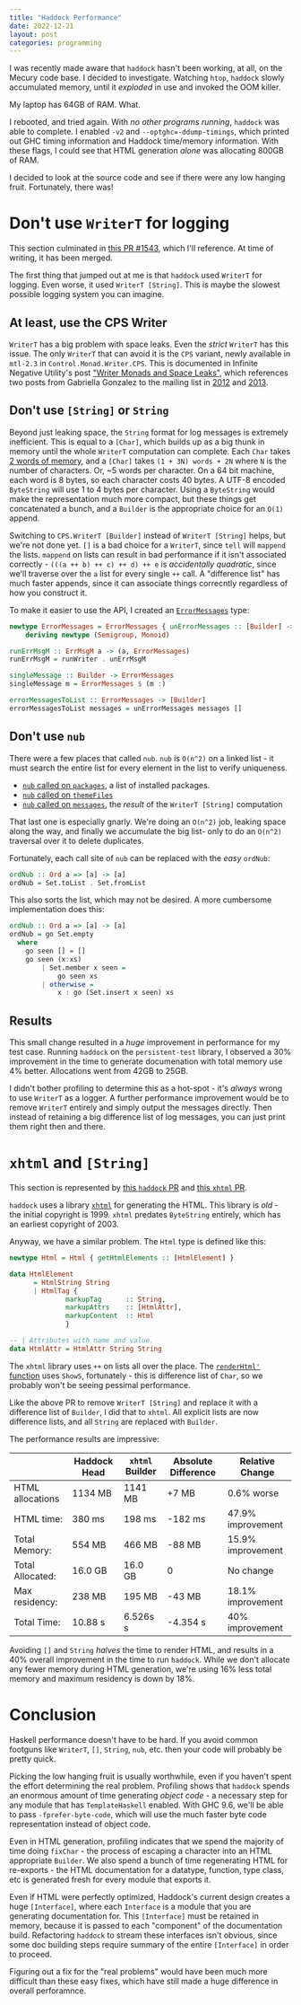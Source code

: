 ```yaml
---
title: "Haddock Performance"
date: 2022-12-21
layout: post
categories: programming
---
```


I was recently made aware that `haddock` hasn't been working, at all, on the Mecury code base.
I decided to investigate.
Watching `htop`, `haddock` slowly accumulated memory, until it *exploded* in use and invoked the OOM killer.

My laptop has 64GB of RAM.
What.

I rebooted, and tried again.
With *no other programs running*, `haddock` was able to complete.
I enabled `-v2` and `--optghc=-ddump-timings`, which printed out GHC timing information and Haddock time/memory information.
With these flags, I could see that HTML generation *alone* was allocating 800GB of RAM.

I decided to look at the source code and see if there were any low hanging fruit.
Fortunately, there was!

# Don't use `WriterT` for logging

This section culminated in [this PR #1543](https://github.com/haskell/haddock/pull/1543), which I'll reference.
At time of writing, it has been merged.

The first thing that jumped out at me is that `haddock` used `WriterT` for logging.
Even worse, it used `WriterT [String]`.
This is maybe the slowest possible logging system you can imagine.

## At least, use the CPS Writer

`WriterT` has a big problem with space leaks.
Even the *strict* `WriterT` has this issue.
The only `WriterT` that can avoid it is the `CPS` variant, newly available in `mtl-2.3` in `Control.Monad.Writer.CPS`.
This is documented in Infinite Negative Utility's post ["Writer Monads and Space Leaks"](https://journal.infinitenegativeutility.com/writer-monads-and-space-leaks), which references two posts from Gabriella Gonzalez to the mailing list in [2012](https://mail.haskell.org/pipermail/libraries/2012-October/018599.html) and [2013](https://mail.haskell.org/pipermail/libraries/2013-March/019528.html).

## Don't use `[String]` or `String`

Beyond just leaking space, the `String` format for log messages is extremely inefficient.
This is equal to a `[Char]`, which builds up as a big thunk in memory until the whole `WriterT` computation can complete.
Each `Char` takes [2 words of memory](https://wiki.haskell.org/GHC/Memory_Footprint), and a `[Char]` takes `(1 + 3N) words + 2N` where `N` is the number of characters.
Or, ~5 words per character.
On a 64 bit machine, each word is 8 bytes, so each character costs 40 bytes.
A UTF-8 encoded `ByteString` will use 1 to 4 bytes per character.
Using a `ByteString` would make the representation much more compact, but these things get concatenated a bunch, and a `Builder` is the appropriate choice for an `O(1)` append.

Switching to `CPS.WriterT [Builder]` instead of `WriterT [String]` helps, but we're not done yet.
`[]` is a bad choice for a `WriterT`, since `tell` will `mappend` the lists.
`mappend` on lists can result in bad performance if it isn't associated correctly - `(((a ++ b) ++ c) ++ d) ++ e` is *accidentally quadratic*, since we'll traverse over the `a` list for every single `++` call.
A "difference list" has much faster appends, since it can associate things correcntly regardless of how you construct it.

To make it easier to use the API, I created an [`ErrorMessages`](https://github.com/haskell/haddock/pull/1543/files?diff=split&w=1#diff-fb24fea4d702952a1d040f7f9f4f7e547cbc2467b29587657c7fee02bfc1ee9bR686-R687) type:

```haskell
newtype ErrorMessages = ErrorMessages { unErrorMessages :: [Builder] -> [Builder] }
    deriving newtype (Semigroup, Monoid)

runErrMsgM :: ErrMsgM a -> (a, ErrorMessages)
runErrMsgM = runWriter . unErrMsgM

singleMessage :: Builder -> ErrorMessages
singleMessage m = ErrorMessages $ (m :)

errorMessagesToList :: ErrorMessages -> [Builder]
errorMessagesToList messages = unErrorMessages messages []
```

## Don't use `nub`

There were a few places that called `nub`.
`nub` is `O(n^2)` on a linked list - it must search the entire list for every element in the list to verify uniqueness.

- [`nub` called on `packages`](https://github.com/haskell/haddock/pull/1543/files?diff=split&w=1#diff-421689688051a1380a572c21720065b628525bba15300b606aca78753e699fdaL464), a list of installed packages.
- [`nub` called on `themeFiles`](https://github.com/haskell/haddock/pull/1543/files?diff=split&w=1#diff-48dfb971b4cf3e94bd44acfafd718ac029840968b23192f25ac716d2cffe831fL177)
- [`nub` called on `messages`](https://github.com/haskell/haddock/pull/1543/files?diff=split&w=1#diff-b5017e9be522fcf7f7bdfdf3fc9e8d32897ec99b84fc4122cee231ba83a0ea3cL327), the *result* of the `WriterT [String]` computation

That last one is especially gnarly.
We're doing an `O(n^2)` job, leaking space along the way, and finally we accumulate the big list- only to do an `O(n^2)` traversal over it to delete duplicates.

Fortunately, each call site of `nub` can be replaced with the *easy* `ordNub`:

```haskell
ordNub :: Ord a => [a] -> [a]
ordNub = Set.toList . Set.fromList
```

This also sorts the list, which may not be desired.
A more cumbersome implementation does this:

```haskell
ordNub :: Ord a => [a] -> [a]
ordNub = go Set.empty
  where
    go seen [] = []
    go seen (x:xs) 
        | Set.member x seen = 
            go seen xs
        | otherwise = 
            x : go (Set.insert x seen) xs
```

## Results

This small change resulted in a *huge* improvement in performance for my test case.
Running `haddock` on the `persistent-test` library, I observed a 30% improvement in the time to generate documenation with total memory use 4% better.
Allocations went from 42GB to 25GB.

I didn't bother profiling to determine this as a hot-spot - it's *always* wrong to use `WriterT` as a logger.
A further performance improvement would be to remove `WriterT` entirely and simply output the messages directly.
Then instead of retaining a big difference list of log messages, you can just print them right then and there.

# `xhtml` and `[String]`

This section is represented by [this `haddock` PR](https://github.com/haskell/haddock/pull/1546) and [this `xhtml` PR](https://github.com/haskell/xhtml/pull/18).

`haddock` uses a library [`xhtml`](https://hackage.haskell.org/package/xhtml) for generating the HTML.
This library is *old* - the initial copyright is 1999.
`xhtml` predates `ByteString` entirely, which has an earliest copyright of 2003.

Anyway, we have a similar problem.
The `Html` type is defined like this:

```haskell
newtype Html = Html { getHtmlElements :: [HtmlElement] }

data HtmlElement
      = HtmlString String
      | HtmlTag {
              markupTag      :: String,
              markupAttrs    :: [HtmlAttr],
              markupContent  :: Html
              }

-- | Attributes with name and value.
data HtmlAttr = HtmlAttr String String
```

The `xhtml` library uses `++` on lists all over the place.
The [`renderHtml'` function](https://github.com/haskell/xhtml/blob/68353ccd1a2e776d6c2b11619265d8140bb7dc07/Text/XHtml/Internals.hs#L286-L299) uses `ShowS`, fortunately - this is difference list of `Char`, so we probably won't be seeing pessimal performance.

Like the above PR to remove `WriterT [String]` and replace it with a difference list of `Builder`, I did that to `xhtml`.
All explicit lists are now difference lists, and all `String` are replaced with `Builder`.

The performance results are impressive:

| | Haddock Head | `xhtml` Builder | Absolute Difference | Relative Change |
|-|--------------|-----------------|---------------------|-----------------|
| HTML allocations  | 1134 MB | 1141 MB   | +7 MB    | 0.6% worse |
| HTML time:        | 380 ms  | 198 ms    | -182 ms  | 47.9% improvement |
| Total Memory:     | 554 MB  | 466 MB    | -88 MB    | 15.9% improvement |
| Total Allocated:  | 16.0 GB | 16.0 GB   |  0  | No change |
| Max residency:    | 238 MB  | 195 MB    | -43 MB  | 18.1% improvement |
| Total Time:       | 10.88 s  | 6.526s s | -4.354 s    | 40% improvement |

Avoiding `[]` and `String` *halves* the time to render HTML, and results in a 40% overall improvement in the time to run `haddock`.
While we don't allocate any fewer memory during HTML generation, we're using 16% less total memory and maximum residency is down by 18%.

# Conclusion

Haskell performance doesn't have to be hard.
If you avoid common footguns like `WriterT`, `[]`, `String`, `nub`, etc. then your code will probably be pretty quick.

Picking the low hanging fruit is usually worthwhile, even if you haven't spent the effort determining the real problem.
Profiling shows that `haddock` spends an enormous amount of time generating *object code* - a necessary step for any module that has `TemplateHaskell` enabled.
With GHC 9.6, we'll be able to pass `-fprefer-byte-code`, which will use the much faster byte code representation instead of object code.

Even in HTML generation, profiling indicates that we spend the majority of time doing `fixChar` - the process of escaping a character into an HTML appropriate `Builder`.
We also spend a bunch of time regenerating HTML for re-exports - the HTML documentation for a datatype, function, type class, etc is generated fresh for every module that exports it.

Even if HTML were perfectly optimized, Haddock's current design creates a huge `[Interface]`, where each `Interface` is a module that you are generating documentation for.
This `[Interface]` must be retained in memory, because it is passed to each "component" of the documentation build.
Refactoring `haddock` to stream these interfaces isn't obvious, since some doc building steps require summary of the entire `[Interface]` in order to proceed.

Figuring out a fix for the "real problems" would have been much more difficult than these easy fixes, which have still made a huge difference in overall perforamnce.
